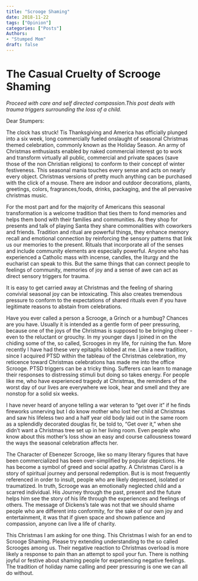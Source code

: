 ```yaml
---
title: "Scrooge Shaming"
date: 2018-11-22
tags: ["Opinion"]
categories: ["Posts"]
Authors:
- "Stumped Mom"
draft: false
---
```


# The Casual Cruelty of Scrooge Shaming


_Proceed with care and self directed compassion.This post deals with trauma triggers surrounding the loss of a child._


Dear Stumpers:

The clock has struck! Tis Thanksgiving and America has officially plunged into a six week, long commercially fueled onslaught of seasonal Christmas themed celebration, commonly known as the Holiday Season.  An army of Christmas enthusiasts enabled by naked commercial interest go to work and transform virtually all public, commercial and private spaces (save those of the non Christian religions) to conform to their concept of winter festiveness. This seasonal mania touches every sense and acts on nearly every object. Christmas versions of pretty much anything can be purchased with the click of a mouse. There are indoor and outdoor decorations, plants, greetings, colors, fragrances,foods,  drinks, packaging, and the all pervasive christmas music.

For the most part and for the majority of Americans this seasonal transformation is a welcome tradition that ties them to fond memories and helps them bond with their families and communities. As they shop for presents and talk of playing Santa they share commonalities with coworkers and friends. Tradition and ritual are powerful things, they enhance memory recall and emotional connection by reinforcing the sensory patterns that link us our memories to the present. Rituals that incorporate all  of the senses and include community elements are especially powerful. Anyone who has experienced a Catholic mass with incense, candles, the liturgy and the eucharist can speak to this. But the same things that can connect people to feelings of community, memories of joy and a sense of awe can act as direct sensory triggers for trauma. 

It is easy to get carried away at Christmas and the feeling of sharing convivial seasonal joy can be intoxicating. This also creates tremendous pressure to conform to the expectations of shared  rituals even if you have legitimate reasons to abstain from celebrations.

Have you ever called a person a Scrooge, a Grinch or a humbug? Chances are you have. Usually it is intended as a gentle form of peer pressuring, because one of the joys of the Christmas is supposed to be bringing cheer - even to the reluctant or grouchy. In my younger days I joined in on the chiding some of the, so called, Scrooges in my life, for ruining the fun. More recently I have had these very epitaphs lobbed at me.  Like a new tradition,  since I acquired PTSD within the tableau of the Christmas celebration, my reticence toward Christmas celebrations has made me into the office Scrooge. 
PTSD triggers can be a tricky thing. Sufferers can learn to manage their responses to distressing stimuli but doing so takes energy.  For people like me, who have experienced tragedy at Christmas, the reminders of the worst day of our lives are everywhere we look, hear and smell and they are nonstop for a solid six weeks. 

I have never heard of anyone telling a war veteran to “get over it” if he finds fireworks unnerving but I do know mother who lost her child at Christmas and saw his lifeless two and a half year old body laid out in the same room as a splendidly decorated douglas fir, be told to, “Get over it,” when she didn’t want a Christmas tree set up in her living room. Even people who know about this mother’s loss show an easy and course callousness toward the ways the seasonal celebration affects her. 

The Character of Ebenezer Scrooge, like so many literary figures that have been commercialized has been over-simplified by popular depictions. He has become a symbol of greed and social apathy.  A Christmas Carol is a story of spiritual journey and personal redemption. But is is most frequently referenced in order to  insult, people who are likely depressed, isolated or traumatized. In truth, Scrooge was an emotionally neglected child and a scarred individual. His Journey through the past, present and the future helps him see the story of his life through the experiences and feelings of others. The message of Dickens’s tale was not that we should shame people who are different into conformity, for the sake of our own joy and entertainment, it was that if given space and shown patience and compassion, anyone can live a life of charity.

This Christmas I am asking for one thing. This Christmas I wish for an end to Scrooge Shaming. Please try extending understanding to the so called Scrooges among us. Their negative reaction to Christmas overload is more likely a response to pain than an attempt to spoil your fun. There is nothing joyful or festive about shaming people for experiencing negative feelings. The tradition of holiday name calling and peer pressuring is one we can all do without. 
